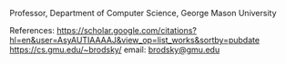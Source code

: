Professor, Department of Computer Science, George Mason University

References:
https://scholar.google.com/citations?hl=en&user=AsyAUTIAAAAJ&view_op=list_works&sortby=pubdate
https://cs.gmu.edu/~brodsky/
email: brodsky@gmu.edu
